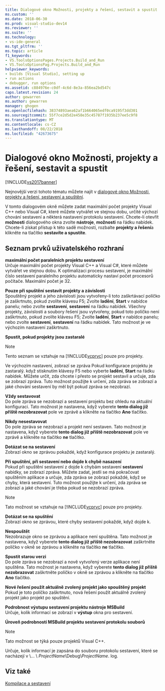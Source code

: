 ```yaml
---
title: Dialogové okno Možnosti, projekty a řešení, sestavit a spustit | Dokumentace Microsoftu
ms.custom: ''
ms.date: 2018-06-30
ms.prod: visual-studio-dev14
ms.reviewer: ''
ms.suite: ''
ms.technology:
- vs-ide-general
ms.tgt_pltfrm: ''
ms.topic: article
f1_keywords:
- VS.ToolsOptionsPages.Projects.Build_and_Run
- VS.ToolsOptionsPag.Projects.Build_and_Run
helpviewer_keywords:
- builds [Visual Studio], setting up
- run actions
- debugger, run options
ms.assetid: c884976e-c0df-4c6d-8e3a-856ea2bd547c
caps.latest.revision: 24
author: gewarren
ms.author: gewarren
manager: ghogen
ms.openlocfilehash: 38374893aea62af1b664065edf0ca9195f3dd301
ms.sourcegitcommit: 55f7ce2d5d2e458e35c45787f1935b237ee5c9f8
ms.translationtype: MT
ms.contentlocale: cs-CZ
ms.lasthandoff: 08/22/2018
ms.locfileid: "42673675"
---
```

# <a name="options-dialog-box--projects-and-solutions-build-and-run"></a>Dialogové okno Možnosti, projekty a řešení, sestavit a spustit
[!INCLUDE[vs2017banner](../../includes/vs2017banner.md)]

Nejnovější verzi tohoto tématu můžete najít v [dialogové okno Možnosti, projekty a řešení, sestavení a spuštění](https://docs.microsoft.com/visualstudio/ide/reference/options-dialog-box-projects-and-solutions-build-and-run).  
  
  
V tomto dialogovém okně můžete zadat maximální počet projekty Visual C++ nebo Visual C#, které můžete vytvářet ve stejnou dobu, určité výchozí chování sestavení a některá nastavení protokolu sestavení. Chcete-li otevřít **možnosti** dialogového okna zvolte **nástroje**, **možnosti** na řádku nabídek. Chcete-li získat přístup k této sadě možností, rozbalte **projekty a řešení**a klikněte na tlačítko **sestavíte a spustíte**.  
  
## <a name="uielement-list"></a>Seznam prvků uživatelského rozhraní  
 **maximální počet paralelních projektu sestavení**  
 Určuje maximální počet projekty Visual C++ a Visual C#, které můžete vytvářet ve stejnou dobu. K optimalizaci procesu sestavení, je maximální číslo sestavení paralelního projektu automaticky nastaví počet procesorů počítače. Maximální počet je 32.  
  
 **Pouze při spuštění sestavit projekty a závislosti**  
 Spouštěný projekt a jeho závislosti jsou vytvořeny-li toto zaškrtávací políčko je zaškrtnuto, pokud zvolíte klávesu F5; Zvolte **ladění**, **Start** v nabídce panelu; nebo zvolte **sestavení**, **sestavení** na řádku nabídek. Všechny projekty, závislosti a soubory řešení jsou vytvořeny, pokud toto políčko není zaškrtnuto, pokud zvolíte klávesu F5; Zvolte **ladění**, **Start** v nabídce panelu; nebo zvolte **sestavení**, **sestavení** na řádku nabídek. Tato možnost je ve výchozím nastavení zaškrtnuto.  
  
 **Spustit, pokud projekty jsou zastaralé**  
 > [!NOTE]
>  Tento seznam se vztahuje na [!INCLUDE[vcprvc](../../includes/vcprvc-md.md)] pouze pro projekty.  
  
 Ve výchozím nastavení, zobrazí se zpráva Pokud konfigurace projektu je zastaralý. když stisknutím klávesy F5 nebo vyberte **ladění**, **Start** na řádku nabídek. Můžete určit, zda chcete i přesto se projekt sestavil a určuje, zda se zobrazí zpráva. Tuto možnost použijte k určení, zda zpráva se zobrazí a jaké chování sestavení by měl být pokud zpráva se nezobrazí.  
  
 **Vždy sestavovat**  
 Do pole zpráva se nezobrazí a sestavení projektu bez ohledu na aktuální konfiguraci. Tato možnost je nastavena, když vyberete **tento dialog již příště nezobrazovat** pole ve zprávě a klikněte na tlačítko **Ano** tlačítko.  
  
 **Nikdy nesestavovat**  
 Do pole zpráva se nezobrazí a projekt není sestaven. Tato možnost je nastavena, když vyberete **tento dialog již příště nezobrazovat** pole ve zprávě a klikněte na tlačítko **ne** tlačítko.  
  
 **Dotázat se na sestavení**  
 Zobrazí okno se zprávou pokaždé, když konfigurace projektu je zastaralý.  
  
 **Při spuštění, při sestavení nebo dojde k chybě nasazení**  
 Pokud při spuštění sestavení z dojde k chybám sestavení **sestavení** nabídky, se zobrazí zpráva. Můžete zadat, jestli se má pokračovat spuštěním aplikace a určuje, zda zpráva se zobrazí pokaždé, když se chyby, která sestavení. Tuto možnost použijte k určení, zda zpráva se zobrazí a jaké chování je třeba pokud se nezobrazí zpráva.  
  
> [!NOTE]
>  Tato možnost se vztahuje na [!INCLUDE[vcprvc](../../includes/vcprvc-md.md)] pouze pro projekty.  
  
 **Dotázat se na spuštění**  
 Zobrazí okno se zprávou, které chyby sestavení pokaždé, když dojde k.  
  
 **Nespouštět**  
 Nezobrazuje okno se zprávou a aplikace není spuštěna. Tato možnost je nastavena, když vyberete **tento dialog již příště nezobrazovat** zaškrtněte políčko v okně se zprávou a klikněte na tlačítko **ne** tlačítko.  
  
 **Spustit starou verzi**  
 Do pole zpráva se nezobrazí a nově vytvořený verze aplikace není spuštěna. Tato možnost je nastavena, když vyberete **tento dialog již příště nezobrazovat** zaškrtněte políčko v okně se zprávou a klikněte na tlačítko **Ano** tlačítko.  
  
 **Nové řešení použít aktuálně zvolený projekt jako spouštěný projekt**  
 Pokud je toto políčko zaškrtnuto, nová řešení použít aktuálně zvolený projekt jako projekt po spuštění.  
  
 **Podrobnost výstupu sestavení projektu nástroje MSBuild**  
 Určuje, kolik informací se zobrazí v **výstup** okna pro sestavení.  
  
 **Úroveň podrobností MSBuild projektu sestavení protokolu souborů**  
 > [!NOTE]
>  Tato možnost se týká pouze projektů Visual C++.  
  
 Určuje, kolik informací je zapsána do souboru protokolu sestavení, které se nacházejí v \\... \\ *ProjectName*\Debug\\*ProjectName*. log.  
  
## <a name="see-also"></a>Viz také  
 [Kompilace a sestavení](../../ide/compiling-and-building-in-visual-studio.md)



